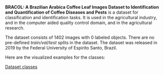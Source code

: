 **BRACOL: A Brazilian Arabica Coffee Leaf Images Dataset to Identification and Quantification of Coffee Diseases and Pests** is a dataset for classification and identification tasks. It is used in the agricultural industry, and in the computer aided quality control domain, and in the agricultural research. 

The dataset consists of 1402 images with 0 labeled objects. There are no pre-defined <i>train/val/test</i> splits in the dataset. The dataset was released in 2019 by the Federal University of Espirito Santo, Brazil.

Here are the visualized examples for the classes:

[Dataset classes](https://github.com/dataset-ninja/bracol/raw/main/visualizations/classes_preview.webm)
